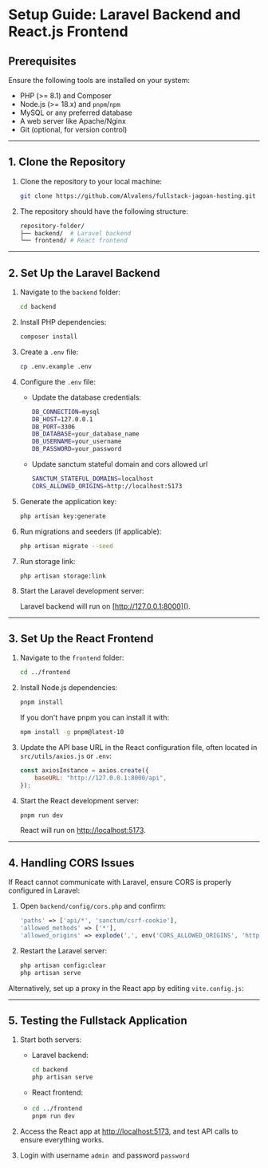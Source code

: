 # **Setup Guide: Laravel Backend and React.js Frontend**

## **Prerequisites**

Ensure the following tools are installed on your system:

* PHP (>= 8.1) and Composer
* Node.js (>= 18.x) and `pnpm`/`npm`
* MySQL or any preferred database
* A web server like Apache/Nginx
* Git (optional, for version control)

---

## **1. Clone the Repository**

1. Clone the repository to your local machine:

   ```bash
   git clone https://github.com/Alvalens/fullstack-jagoan-hosting.git
   ```
2. The repository should have the following structure:

   ```bash
   repository-folder/
   ├── backend/  # Laravel backend
   └── frontend/ # React frontend
   ```

---

## **2. Set Up the Laravel Backend**

1. Navigate to the `backend` folder:

   ```bash
   cd backend
   ```
2. Install PHP dependencies:

   ```bash
   composer install
   ```
3. Create a `.env` file:

   ```bash
   cp .env.example .env
   ```
4. Configure the `.env` file:

   * Update the database credentials:

     ```bash
     DB_CONNECTION=mysql
     DB_HOST=127.0.0.1
     DB_PORT=3306
     DB_DATABASE=your_database_name
     DB_USERNAME=your_username
     DB_PASSWORD=your_password
     ```
   * Update sanctum stateful domain and cors allowed url

     ```bash
     SANCTUM_STATEFUL_DOMAINS=localhost
     CORS_ALLOWED_ORIGINS=http://localhost:5173
     ```
5. Generate the application key:

   ```bash
   php artisan key:generate
   ```
6. Run migrations and seeders (if applicable):

   ```bash
   php artisan migrate --seed
   ```
7. Run storage link:

   ```
   php artisan storage:link
   ```
8. Start the Laravel development server:

   Laravel backend will run on [http://127.0.0.1:8000]().

---

## **3. Set Up the React Frontend**

1. Navigate to the `frontend` folder:

   ```bash
   cd ../frontend
   ```
2. Install Node.js dependencies:

   ```bash
   pnpm install
   ```

   If you don't have pnpm you can install it with:

   ```bash
   npm install -g pnpm@latest-10
   ```
3. Update the API base URL in the React configuration file, often located in `src/utils/axios.js` or `.env`:

   ```javascript
   const axiosInstance = axios.create({
       baseURL: "http://127.0.0.1:8000/api",
   });
   ```
4. Start the React development server:

   ```bash
   pnpm run dev
   ```

   React will run on [http://localhost:5173]().

---

## **4. Handling CORS Issues**

If React cannot communicate with Laravel, ensure CORS is properly configured in Laravel:

1. Open `backend/config/cors.php` and confirm:

   ```php
   'paths' => ['api/*', 'sanctum/csrf-cookie'],
   'allowed_methods' => ['*'],
   'allowed_origins' => explode(',', env('CORS_ALLOWED_ORIGINS', 'http://localhost:5173')),
   ```
2. Restart the Laravel server:

   ```bash
   php artisan config:clear
   php artisan serve
   ```

Alternatively, set up a proxy in the React app by editing `vite.config.js`:

---

## **5. Testing the Fullstack Application**

1. Start both servers:

   * Laravel backend:

     ```bash
     cd backend
     php artisan serve
     ```
   * React frontend:
   * ```bash
     cd ../frontend
     pnpm run dev
     ```
2. Access the React app at [http://localhost:5173](), and test API calls to ensure everything works.
3. Login with username `admin `and password `password`
